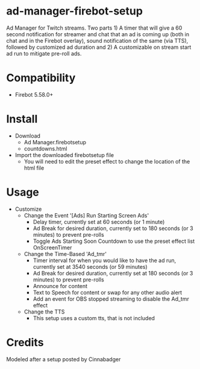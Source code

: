 # ad-manager-firebot-setup
Ad Manager for Twitch streams. Two parts 1) A timer that will give a 60 second notification for streamer and chat that an ad is coming up (both in chat and in the Firebot overlay), sound notification of the same (via TTS), followed by customized ad duration  and 2) A customizable on stream start ad run to mitigate pre-roll ads.

# Compatibility
+ Firebot 5.58.0+

# Install
+ Download
    + Ad Manager.firebotsetup
    + countdowns.html
+ Import the downloaded firebotsetup file
    + You will need to edit the preset effect to change the location of the html file

# Usage
+ Customize
    + Change the Event '[Ads] Run Starting Screen Ads'
        + Delay timer, currently set at 60 seconds (or 1 minute)
        + Ad Break for desired duration, currently set to 180 seconds (or 3 minutes) to prevent pre-rolls
        + Toggle Ads Starting Soon Countdown to use the preset effect list OnScreenTimer
    + Change the Time-Based 'Ad_tmr'
        + Timer interval for when you would like to have the ad run, currently set at 3540 seconds (or 59 minutes)
        + Ad Break for desired duration, currently set at 180 seconds (or 3 minutes) to prevent pre-rolls
        + Announce for content
        + Text to Speech for content or swap for any other audio alert
        + Add an event for OBS stopped streaming to disable the Ad_tmr effect
    + Change the TTS
        + This setup uses a custom tts, that is not included

# Credits
Modeled after a setup posted by Cinnabadger
